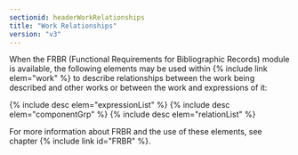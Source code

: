 ```yaml
---
sectionid: headerWorkRelationships
title: "Work Relationships"
version: "v3"
---
```


When the FRBR (Functional Requirements for Bibliographic Records) module is available, the following elements may be used within {% include link elem="work" %} to describe relationships between the work being described and other works or between the work and expressions of it:

{% include desc elem="expressionList" %} 
{% include desc elem="componentGrp" %} 
{% include desc elem="relationList" %} 

For more information about FRBR and the use of these elements, see chapter {% include link id="FRBR" %}.
